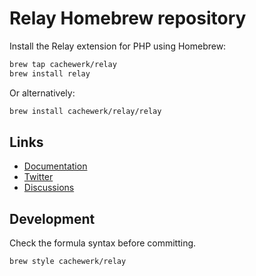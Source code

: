 # Relay Homebrew repository

Install the Relay extension for PHP using Homebrew:

```bash
brew tap cachewerk/relay
brew install relay
```

Or alternatively:

```bash
brew install cachewerk/relay/relay
```

## Links

- [Documentation](https://relaycache.com/docs)
- [Twitter](https://twitter.com/RelayCache)
- [Discussions](https://github.com/cachewerk/relay/discussions)

## Development

Check the formula syntax before committing.

```bash
brew style cachewerk/relay
```
